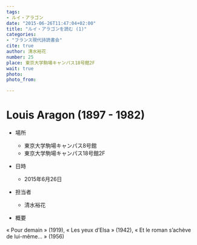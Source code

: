 ```yaml
---
tags:
- ルイ・アラゴン
date: "2015-06-26T11:47:04+02:00"
title: "ルイ・アラゴンを読む (1)"
categories:
- "フランス現代詩読書会"
cite: true
author: 清水裕花
number: 25
place: 東京大学駒場キャンパス18号館2F
wait: true
photo:
photo_from:

---
```


# Louis Aragon (1897 - 1982)


<!--more-->

* 場所

	- 東京大学駒場キャンパス8号館
	- 東京大学駒場キャンパス18号館2F

* 日時

	- 2015年6月26日

* 担当者

	- 清水裕花

* 概要

« Pour demain » (1919), « Les yeux d’Elsa » (1942), « Et le roman s’achève de lui-même... » (1956)
